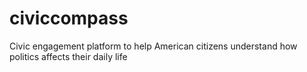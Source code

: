 # civiccompass
Civic engagement platform to help American citizens understand how politics affects their daily life
